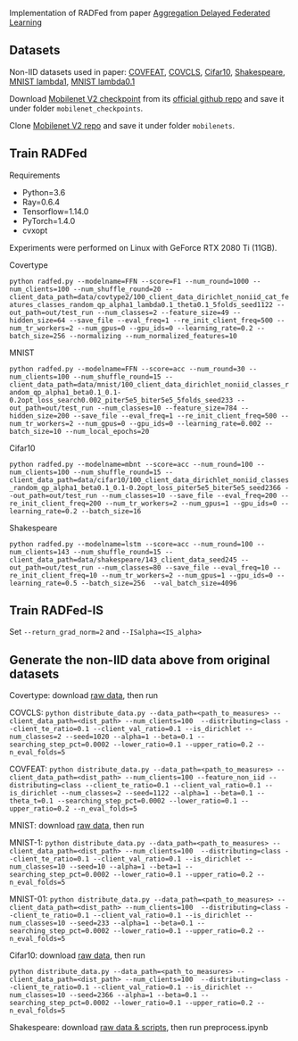 Implementation of RADFed from paper [Aggregation Delayed Federated Learning](https://arxiv.org/abs/2108.07433)

## Datasets

Non-IID datasets used in paper: [COVFEAT](https://www.dropbox.com/s/dfy32fuc8cuqcm4/100_client_data_dirichlet_noniid_cat_features_classes_random_qp_alpha1_lambda0.1_theta0.1_5folds_seed1122.tar.gz?dl=1), [COVCLS](https://www.dropbox.com/s/1kmznrszez0psx0/100_client_data_dirichlet_noniid_classes_random_qp_alpha1_beta0.1_0.1-0.2opt_loss_piter5e5_biter5e5_5folds_seed1020.tar.gz?dl=1), [Cifar10](https://www.dropbox.com/s/rzuvemautwlx8pj/100_client_data_dirichlet_noniid_classes_random_qp_alpha1_beta0.1_0.1-0.2opt_loss_piter5e5_biter5e5_seed2366.tar.gz?dl=1), [Shakespeare](https://www.dropbox.com/s/4m8ihsl18kopfad/143_client_data_seed245.tar.gz?dl=1), [MNIST lambda1](https://www.dropbox.com/s/0k327mg7ssrycqi/100_client_data_dirichlet_noniid_classes_random_qp_alpha1_beta0.1_0.1-0.2opt_loss_search0.002_piter5e5_biter5e5_5folds_seed233.tar.gz?dl=1), [MNIST lambda0.1](https://www.dropbox.com/s/hc4rmxdohppaitz/100_client_data_dirichlet_noniid_classes_random_qp_alpha1_beta1_0.1-0.2opt_loss_search0.002_qiter5e5_biter5e5_seed10.tar.gz?dl=1)

Download [Mobilenet V2 checkpoint](https://storage.googleapis.com/mobilenet_v2/checkpoints/mobilenet_v2_1.0_224.tgz) from its [official github repo](https://github.com/tensorflow/models/tree/master/research/slim/nets/mobilenet) and save it under folder `mobilenet_checkpoints`.

Clone [Mobilenet V2 repo](https://github.com/tensorflow/models/tree/master/research/slim/nets/mobilenet) and save it under folder `mobilenets`.

## Train RADFed

Requirements
- Python=3.6
- Ray=0.6.4
- Tensorflow=1.14.0
- PyTorch=1.4.0
- cvxopt

Experiments were performed on Linux with GeForce RTX 2080 Ti (11GB).

Covertype

`python radfed.py --modelname=FFN --score=F1 --num_round=1000 --num_clients=100 --num_shuffle_round=20 --client_data_path=data/covtype2/100_client_data_dirichlet_noniid_cat_features_classes_random_qp_alpha1_lambda0.1_theta0.1_5folds_seed1122 --out_path=out/test_run --num_classes=2 --feature_size=49 --hidden_size=64 --save_file --eval_freq=1 --re_init_client_freq=500 --num_tr_workers=2 --num_gpus=0 --gpu_ids=0 --learning_rate=0.2 --batch_size=256 --normalizing --num_normalized_features=10 `

MNIST

`python radfed.py --modelname=FFN --score=acc --num_round=30 --num_clients=100 --num_shuffle_round=15 --client_data_path=data/mnist/100_client_data_dirichlet_noniid_classes_random_qp_alpha1_beta0.1_0.1-0.2opt_loss_search0.002_piter5e5_biter5e5_5folds_seed233 --out_path=out/test_run --num_classes=10 --feature_size=784 --hidden_size=200 --save_file --eval_freq=1 --re_init_client_freq=500 --num_tr_workers=2 --num_gpus=0 --gpu_ids=0 --learning_rate=0.002 --batch_size=10 --num_local_epochs=20`

Cifar10

`python radfed.py --modelname=mbnt --score=acc --num_round=100 --num_clients=100 --num_shuffle_round=15 --client_data_path=data/cifar10/100_client_data_dirichlet_noniid_classes_random_qp_alpha1_beta0.1_0.1-0.2opt_loss_piter5e5_biter5e5_seed2366 --out_path=out/test_run --num_classes=10 --save_file --eval_freq=200 --re_init_client_freq=200 --num_tr_workers=2 --num_gpus=1 --gpu_ids=0 --learning_rate=0.2 --batch_size=16`

Shakespeare

`python radfed.py --modelname=lstm --score=acc --num_round=100 --num_clients=143 --num_shuffle_round=15 --client_data_path=data/shakespeare/143_client_data_seed245 --out_path=out/test_run --num_classes=80 --save_file --eval_freq=10 --re_init_client_freq=10 --num_tr_workers=2 --num_gpus=1 --gpu_ids=0 --learning_rate=0.5 --batch_size=256  --val_batch_size=4096`

## Train RADFed-IS

Set `--return_grad_norm=2` and `--ISalpha=<IS_alpha>`


## Generate the non-IID data above from original datasets

Covertype: download [raw data](https://www.dropbox.com/sh/3ca3j7hz6r09d7v/AABDA3x_25T9qrZ_XozDu_dLa?dl=0), then run

COVCLS:
`python distribute_data.py --data_path=<path_to_measures> --client_data_path=<dist_path> --num_clients=100  --distributing=class --client_te_ratio=0.1 --client_val_ratio=0.1 --is_dirichlet --num_classes=2 --seed=1020 --alpha=1 --beta=0.1 --searching_step_pct=0.0002 --lower_ratio=0.1 --upper_ratio=0.2 --n_eval_folds=5`

COVFEAT:
`python distribute_data.py --data_path=<path_to_measures> --client_data_path=<dist_path> --num_clients=100 --feature_non_iid --distributing=class --client_te_ratio=0.1 --client_val_ratio=0.1 --is_dirichlet --num_classes=2 --seed=1122 --alpha=1 --beta=0.1 --theta_t=0.1 --searching_step_pct=0.0002 --lower_ratio=0.1 --upper_ratio=0.2 --n_eval_folds=5`

MNIST: download [raw data](https://www.dropbox.com/sh/lfo460jc6yeycyb/AAAOR4DgzqUz9LASyyMFRfkka?dl=0), then run

MNIST-1:
`python distribute_data.py --data_path=<path_to_measures> --client_data_path=<dist_path> --num_clients=100  --distributing=class --client_te_ratio=0.1 --client_val_ratio=0.1 --is_dirichlet --num_classes=10 --seed=10 --alpha=1 --beta=1 --searching_step_pct=0.0002 --lower_ratio=0.1 --upper_ratio=0.2 --n_eval_folds=5`

MNIST-01:
`python distribute_data.py --data_path=<path_to_measures> --client_data_path=<dist_path> --num_clients=100  --distributing=class --client_te_ratio=0.1 --client_val_ratio=0.1 --is_dirichlet --num_classes=10 --seed=233 --alpha=1 --beta=0.1 --searching_step_pct=0.0002 --lower_ratio=0.1 --upper_ratio=0.2 --n_eval_folds=5`

Cifar10: download [raw data](https://www.dropbox.com/sh/ydjzhrkj6kl08tp/AAAD1zX8kxK-_fL1FNhfyxOqa?dl=0), then run

`python distribute_data.py --data_path=<path_to_measures> --client_data_path=<dist_path> --num_clients=100  --distributing=class --client_te_ratio=0.1 --client_val_ratio=0.1 --is_dirichlet --num_classes=10 --seed=2366 --alpha=1 --beta=0.1 --searching_step_pct=0.0002 --lower_ratio=0.1 --upper_ratio=0.2 --n_eval_folds=5`

Shakespeare: download [raw data & scripts](https://www.dropbox.com/sh/88cw9h1mp1rafik/AACNGcrZZ0ODqY-OqmmFNjAma?dl=0), then run preprocess.ipynb


